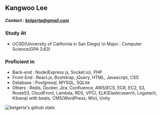 ## Kangwoo Lee
##### Contact : kelgerta@gmail.com

<!--
**kelgerta/kelgerta** is a ✨ _special_ ✨ repository because its `README.md` (this file) appears on your GitHub profile.

Here are some ideas to get you started:

- 🔭 I’m currently working on ...
- 🌱 I’m currently learning ...
- 👯 I’m looking to collaborate on ...
- 🤔 I’m looking for help with ...
- 💬 Ask me about ...
- 📫 How to reach me: ...
- 😄 Pronouns: ...
- ⚡ Fun fact: ...
-->
### Study At
 - UCSD(University of California in San Diego) \n
   Major : Computer Science(GPA 3.63)
   

### Proficient in
 - Back-end : Node(Express js, Socket.io), PHP
 - Front-End : React.js, Bootstrap, jQuery, HTML, Javascript, CSS
 - Database : Postgresql, MYSQL, SQLite
 - Others : Redis, Docker, Jira, Confluence,
            AWS(ECS, ECR, EC2, S3, Route53, CloudFront, Lambda, RDS, VPC),
            ELK(Elasticsearch, Logstach, Kibana) with beats,
            CMS(WordPress, Wix),
            Unity

![kelgerta's github stats](https://github-readme-stats.vercel.app/api?username=kelgerta&show_icons=true&hide_border=true&count_private=true) 
